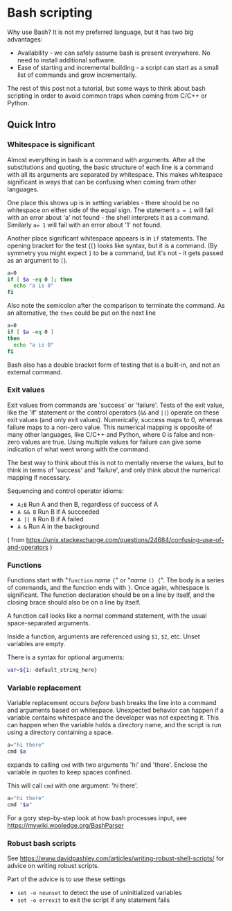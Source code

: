 <!--
.. title: Bash for C programmers
.. slug: bash_for_c_programmers
.. date: 2018-07-10 16:41:01 UTC-05:00
.. tags: bash, scripting
.. category:
.. link:
.. description:
.. type: text
-->

# Bash scripting

Why use Bash?  It is not my preferred language, but it has two big advantages:

* Availability - we can safely assume bash is present everywhere.  No need to install additional software.
* Ease of starting and incremental building - a script can start as a small list of commands and grow incrementally.


The rest of this post not a tutorial, but some ways to think about bash scripting in order to avoid common traps when coming from C/C++ or Python.

## Quick Intro


### Whitespace is significant

Almost everything in bash is a command with arguments. After all the substitutions and quoting, the basic structure of each line is a command with all its arguments are separated by whitespace.  This makes whitespace significant in ways that can be confusing when coming from other languages.

One place this shows up is in setting variables - there should be no whitespace on either side of the equal sign.
The statement `a = 1` will fail with an error about 'a' not found - the shell interprets it as a command.
Similarly `a= 1` will fail with an error about '1' not found.

Another place significant whitespace appears is in `if` statements.
The opening bracket for the test (`[`) looks like syntax, but it is a command.  (By symmetry you might expect `]` to be a command, but it's not - it gets passed as an argument to `[`).
```bash
a=0
if [ $a -eq 0 ]; then
  echo "a is 0"
fi
```

Also note the semicolon after the comparison to terminate the command.  As an alternative, the `then` could be put on the next line
```bash
a=0
if [ $a -eq 0 ]
then
  echo "a is 0"
fi
```

Bash also has a double bracket form of testing that is a built-in, and not an external command.

### Exit values

Exit values from commands are 'success' or 'failure'.  Tests of the exit value, like the 'if' statement or the control operators (`&&` and `||`) operate on these exit values (and only exit values).
Numerically, success maps to 0, whereas failure maps to a non-zero value.
This numerical mapping is opposite of many other languages, like C/C++ and Python, where 0 is false and non-zero values are true.
Using multiple values for failure can give some indication of what went wrong with the command.

The best way to think about this is not to mentally reverse the values, but to think in terms of 'success' and 'failure', and only think about the numerical mapping if necessary.

Sequencing and control operator idioms:

* `A;B`  Run A and then B, regardless of success of A
* `A && B` Run B if A succeeded
* `A || B` Run B if A failed
* `A &` Run A in the background

( from <https://unix.stackexchange.com/questions/24684/confusing-use-of-and-operators> )


### Functions

Functions start with "`function` *name* `{`" or "*name*  `() {`".
The body is a series of commands, and the function ends with `}`.
Once again, whitespace is significant.  The function declaration should be on a line by itself,
and the closing brace should also be on a line by itself.

A function call looks like a normal command statement, with the usual space-separated arguments.

Inside a function, arguments are referenced using `$1`, `$2`, etc.  Unset variables are empty.

There is a syntax for optional arguments:
```bash
var=${1:-default_string_here}
```

### Variable replacement

Variable replacement occurs *before* bash breaks the line into a command and arguments based on whitespace.
Unexpected behavior can happen if a variable contains whitespace and the developer was not expecting it.
This can happen when the variable holds a directory name, and the script is run using a directory containing a space.

```bash
a="hi there"
cmd $a
```
expands to calling `cmd` with two arguments 'hi' and 'there'.
Enclose the variable in quotes to keep spaces confined.

This will call `cmd` with one argument: 'hi there'.
```bash
a="hi there"
cmd "$a"
```



For a gory step-by-step look at how bash processes input, see <https://mywiki.wooledge.org/BashParser>

### Robust bash scripts

See <https://www.davidpashley.com/articles/writing-robust-shell-scripts/> for advice on writing robust scripts.

Part of the advice is to use these settings

* `set -o nounset`  to detect the use of uninitialized variables
* `set -o errexit`  to exit the script if any statement fails


